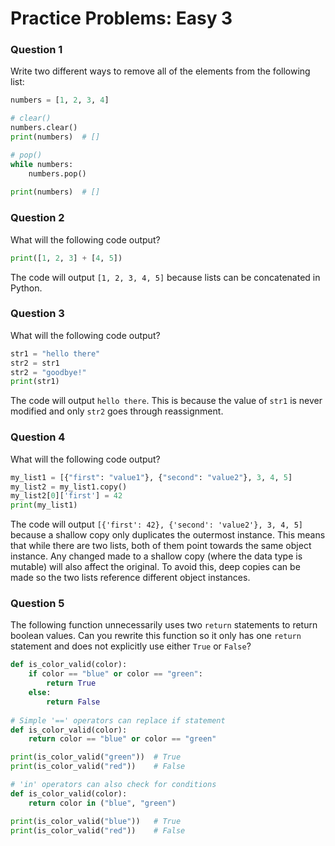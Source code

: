 # Practice Problems: Easy 3

### Question 1

Write two different ways to remove all of the elements from the following list:

```python
numbers = [1, 2, 3, 4]

# clear()
numbers.clear()
print(numbers)	# []

# pop()
while numbers:
    numbers.pop()
    
print(numbers)	# []
```

### Question 2

What will the following code output?

```python
print([1, 2, 3] + [4, 5])
```

The code will output `[1, 2, 3, 4, 5]` because lists can be concatenated in Python.

### Question 3

What will the following code output?

```python
str1 = "hello there"
str2 = str1
str2 = "goodbye!"
print(str1)
```

The code will output `hello there`. This is because the value of `str1` is never modified and only `str2` goes through reassignment. 

### Question 4

What will the following code output?

```python
my_list1 = [{"first": "value1"}, {"second": "value2"}, 3, 4, 5]
my_list2 = my_list1.copy()
my_list2[0]['first'] = 42
print(my_list1)
```

The code will output `[{'first': 42}, {'second': 'value2'}, 3, 4, 5]` because a shallow copy only duplicates the outermost instance. This means that while there are two lists, both of them point towards the same object instance. Any changed made to a shallow copy (where the data type is mutable) will also affect the original. To avoid this, deep copies can be made so the two lists reference different object instances.

### Question 5

The following function unnecessarily uses two `return` statements to return boolean values. Can you rewrite this function so it only has one `return` statement and does not explicitly use either `True` or `False`?

```python
def is_color_valid(color):
    if color == "blue" or color == "green":
        return True
    else:
        return False
    
# Simple '==' operators can replace if statement
def is_color_valid(color):
    return color == "blue" or color == "green"

print(is_color_valid("green"))	# True
print(is_color_valid("red"))	# False

# 'in' operators can also check for conditions
def is_color_valid(color):
    return color in ("blue", "green")

print(is_color_valid("blue"))	# True
print(is_color_valid("red"))	# False
```

